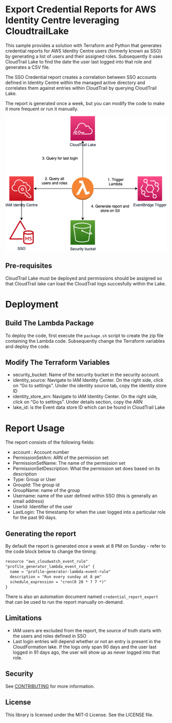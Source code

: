 # Export Credential Reports for AWS Identity Centre leveraging CloudtrailLake

This sample provides a solution with Terraform and Python that generates credential reports for AWS Identity Centre users (formerly known as SSO) by generating a list of users and their assigned roles. Subsequently it uses CloudTrail Lake to find the date the user last logged into that role and generates a CSV file.

The SSO Credential report creates a correlation between SSO accounts defined in Identity Centre within the managed active directory and correlates them against entries within CloudTrail by querying CloudTrail Lake.

The report is generated once a week, but you can modify the code to make it more frequent or run it manually.


![IAM Use Cases](iam.png)

## Pre-requisites
CloudTrail Lake must be deployed and permissions should be assigned so that CloudTrail lake can load the CloudTrail logs succesfully within the Lake. 


# Deployment


## Build The Lambda Package
To deploy the code, first execute the `package.sh` script to create the zip file containing the Lambda code. Subsequently change the Terraform variables and deploy the code.

## Modify The Terraform Variables
- security_bucket: Name of the security bucket in the security account.
- identity_source: Navigate to IAM Identity Center. On the right side, click on “Go to settings”. Under the identity source tab, copy the identity store ID
- identity_store_arn: Navigate to IAM Identity Center. On the right side, click on “Go to settings”. Under details section, copy the ARN
- lake_id:  is the Event data store ID which can be found in CloudTrail Lake


# Report Usage
The report consists of the following fields:
-	account	: Account number
-	PermissionSetArn: ARN of the permission set	
-	PermissionSetName: The name of the permission set 
-	PermissionSetDescription: What the permission set does based on its description
-	Type: Group or User
-	GroupId: The group id 
-	GroupName: name of the group
-	Username: name of the user defined within SSO (this is generally an email address)
-	UserId: Identifier of the user 
-	LastLogin: The timestamp for when the user logged into a particular role for the past 90 days.

## Generating the report
By default the report is generated once a week at 8 PM on Sunday - refer to the code block below to change the timing:

```
resource "aws_cloudwatch_event_rule" "profile_generator_lambda_event_rule" {
  name = "profile-generator-lambda-event-rule"
  description = "Run every sunday at 8 pm"
  schedule_expression = "cron(0 20 * ? 7 *)"
}
```
There is also an automation document named `credential_report_export` that can be used to run the report manually on-demand.

## Limitations
- IAM users are excluded from the report, the source of truth starts with the users and roles defined in SSO 
- Last login entries will depend whether or not an entry is present in the CloudFormation lake. If the logs only span 90 days and the user last logged in 91 days ago, the user will show up as never logged into that role.

## Security

See [CONTRIBUTING](CONTRIBUTING.md#security-issue-notifications) for more information.

## License

This library is licensed under the MIT-0 License. See the LICENSE file.

 
